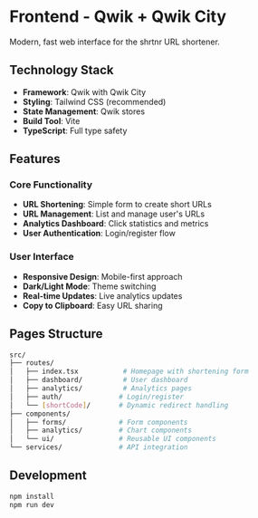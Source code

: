 # Frontend - Qwik + Qwik City

Modern, fast web interface for the shrtnr URL shortener.

## Technology Stack

- **Framework**: Qwik with Qwik City
- **Styling**: Tailwind CSS (recommended)
- **State Management**: Qwik stores
- **Build Tool**: Vite
- **TypeScript**: Full type safety

## Features

### Core Functionality

- **URL Shortening**: Simple form to create short URLs
- **URL Management**: List and manage user's URLs
- **Analytics Dashboard**: Click statistics and metrics
- **User Authentication**: Login/register flow

### User Interface

- **Responsive Design**: Mobile-first approach
- **Dark/Light Mode**: Theme switching
- **Real-time Updates**: Live analytics updates
- **Copy to Clipboard**: Easy URL sharing

## Pages Structure

```bash
src/
├── routes/
│   ├── index.tsx           # Homepage with shortening form
│   ├── dashboard/          # User dashboard
│   ├── analytics/          # Analytics pages
│   ├── auth/              # Login/register
│   └── [shortCode]/       # Dynamic redirect handling
├── components/
│   ├── forms/             # Form components
│   ├── analytics/         # Chart components
│   └── ui/                # Reusable UI components
└── services/              # API integration
```

## Development

```bash
npm install
npm run dev
```
